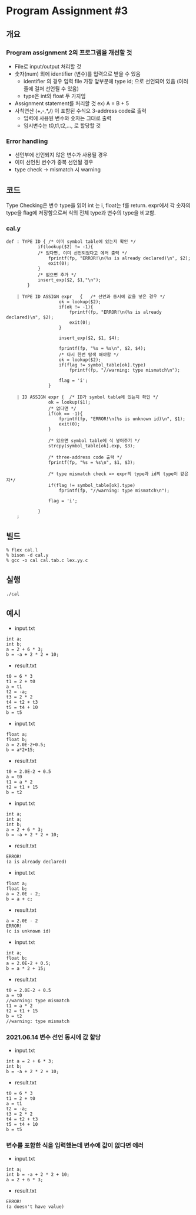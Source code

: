 # Program Assignment #3

## 개요
### Program assignment 2의 프로그램을 개선할 것
* File로 input/output 처리할 것
* 숫자(num) 외에 identifier (변수)를 입력으로 받을 수 있음
  * identifier 의 경우 입력 file 가장 앞부분에 type id; 으로 선언되어 있음 (여러줄에 걸쳐 선언될 수 있음)
  * type은 int와 float 두 가지임
* Assignment statement를 처리할 것 ex) A = B + 5
* 사칙연산 (+,-,*,/) 이 포함된 수식으 3-address code로 출력
  * 입력에 사용된 변수와 숫자는 그대로 출력
  * 임시변수는 t0,t1,t2,..., 로 할당할 것

### Error handling
* 선언부에 선언되지 않은 변수가 사용될 경우
* 이미 선언된 변수가 중복 선언될 경우
* type check -> mismatch 시 warning 

## 코드 
Type Checking은 변수 type을 읽어 int 는 i, float는 f를 return. 
expr에서 각 숫자의 type을 flag에 저장함으로써 식의 전체 type과 변수의 type을 비교함.

### cal.y
```
def	: TYPE ID {	/* 이미 symbol table에 있는지 확인 */
			if(lookup($2) != -1){
			/* 있다면, 이미 선언되었다고 에러 출력 */
				fprintf(fp, "ERROR!\n(%s is already declared)\n", $2);
				exit(0);
			}
			/* 없으면 추가 */
			insert_exp($2, $1,"\n");
		}

	| TYPE ID ASSIGN expr	{	/* 선언과 동시에 값을 넣은 경우 */
					ok = lookup($2);
					if(ok != -1){
						fprintf(fp, "ERROR!\n(%s is already declared)\n", $2);
						exit(0);
					}

					insert_exp($2, $1, $4);
					
					fprintf(fp, "%s = %s\n", $2, $4);
					/* 다시 한번 탐색 해야함 */
					ok = lookup($2);
					if(flag != symbol_table[ok].type)
						fprintf(fp, "//warning: type mismatch\n"); 

					flag = 'i';
				}
				
	| ID ASSIGN expr {	/* ID가 symbol table에 있는지 확인 */
				ok = lookup($1);
				/* 없다면 */
				if(ok == -1){
					fprintf(fp, "ERROR!\n(%s is unknown id)\n", $1);
					exit(0);
				}
				
				/* 있으면 symbol table에 식 넣어주기 */
				strcpy(symbol_table[ok].exp, $3);

				/* three-address code 출력 */
				fprintf(fp, "%s = %s\n", $1, $3);

				/* type mismatch check => expr의 type과 id의 type이 같은지*/
				if(flag != symbol_table[ok].type)
					fprintf(fp, "//warning: type mismatch\n");

				flag = 'i';
				
			}
	;

 ```

## 빌드
```
% flex cal.l
% bison -d cal.y
% gcc -o cal cal.tab.c lex.yy.c
```

## 실행
```
./cal
```

## 예시
 * input.txt
 ```
 int a;
 int b;
 a = 2 + 6 * 3;
 b = -a + 2 * 2 + 10;
 ```
 * result.txt
 ```
 t0 = 6 * 3
 t1 = 2 + t0
 a = t1
 t2 = -a;
 t3 = 2 * 2
 t4 = t2 + t3
 t5 = t4 + 10
 b = t5
 ```
 
 * input.txt
 ```
 float a;
 float b;
 a = 2.0E-2+0.5;
 b = a*2+15;
 ```
 * result.txt
 ```
 t0 = 2.0E-2 + 0.5
 a = t0
 t1 = a * 2
 t2 = t1 + 15
 b = t2
 ```
 
 * input.txt
 ```
 int a;
 int a;
 int b;
 a = 2 + 6 * 3;
 b = -a + 2 * 2 + 10;
 ```
 * result.txt
 ```
 ERROR!
 (a is already declared)
 ```
 
 * input.txt
 ```
 float a;
 float b;
 a = 2.0E - 2;
 b = a + c;
 ```
 * result.txt
 ```
 a = 2.0E - 2
 ERROR!
 (c is unknown id)
 ```
 
 * input.txt
 ```
 int a;
 float b;
 a = 2.0E-2 + 0.5;
 b = a * 2 + 15;
 ```
 * result.txt
 ```
 t0 = 2.0E-2 + 0.5
 a = t0
 //warning: type mismatch
 t1 = a * 2
 t2 = t1 + 15
 b = t2
 //warning: type mismatch
 ```
 ### 2021.06.14 변수 선언 동시에 값 할당
 * input.txt
 ```
 int a = 2 + 6 * 3;
 int b;
 b = -a + 2 * 2 + 10;
 ```
 * result.txt
 ```
 t0 = 6 * 3
 t1 = 2 + t0
 a = t1
 t2 = -a;
 t3 = 2 * 2
 t4 = t2 + t3
 t5 = t4 + 10
 b = t5
 ```
 ### 변수를 포함한 식을 입력했는데 변수에 값이 없다면 에러
 * input.txt
 ```
 int a;
 int b = -a + 2 * 2 + 10;
 a = 2 + 6 * 3;
 ```
 * result.txt
 ```
 ERROR!
 (a doesn't have value)
 ```
 
